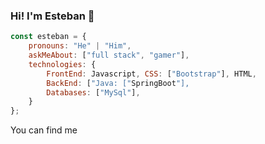 ### Hi! I'm Esteban 👋

```js
const esteban = {
    pronouns: "He" | "Him",
    askMeAbout: ["full stack", "gamer"],
    technologies: {
        FrontEnd: Javascript, CSS: ["Bootstrap"], HTML,
        BackEnd: ["Java: ["SpringBoot"],
        Databases: ["MySql"],
    }
};
```

You can find me 


<!--
**esugeraldo/esugeraldo** is a ✨ _special_ ✨ repository because its `README.md` (this file) appears on your GitHub profile.

Here are some ideas to get you started:

- 🔭 I’m currently working on ...
- 🌱 I’m currently learning ...
- 👯 I’m looking to collaborate on ...
- 🤔 I’m looking for help with ...
- 💬 Ask me about ...
- 📫 How to reach me: ...
- 😄 Pronouns: ...
- ⚡ Fun fact: ...
-->
